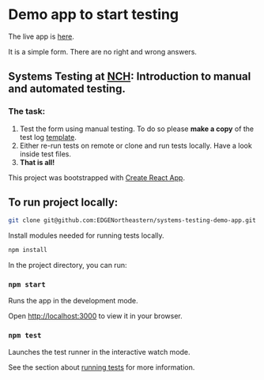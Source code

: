 # Demo app to start testing

The live app is [here](https://reliable-trifle-855414.netlify.app/).

It is a simple form. There are no right and wrong answers.


## Systems Testing at [NCH](https://www.nchlondon.ac.uk/): Introduction to manual and automated testing.

### The task:

1. Test the form using manual testing. To do so please **make a copy** of the test log [template](https://docs.google.com/spreadsheets/d/12qnD9U7rQKxIK5UhhZpKYJ9FjIV1dnBg/edit#gid=1510390888).
2. Either re-run tests on remote or clone and run tests locally. Have a look inside test files.
3. **That is all!**

This project was bootstrapped with [Create React App](https://github.com/facebook/create-react-app).

## To run project locally:

```bash
git clone git@github.com:EDGENortheastern/systems-testing-demo-app.git
```

Install modules needed for running tests locally.

```bash
npm install
```

In the project directory, you can run:

### `npm start`

Runs the app in the development mode.

Open [http://localhost:3000](http://localhost:3000) to view it in your browser.

### `npm test`

Launches the test runner in the interactive watch mode.

See the section about [running tests](https://facebook.github.io/create-react-app/docs/running-tests) for more information.
